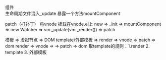 组件  
生命周期文件混入_update  暴露一个方法mountComponent

patch（打补丁） 将vnode 挂载在vnode.el上
new => _init => mountComponent => new Watcher => vm._update(vm._render()) => patch

模板 => 虚拟节点 => DOM
template/外部模板 => render => vnode => patch => dom
render => vnode => => patch => dom
取template的规则：1.render 2. template 3. 外部模板


